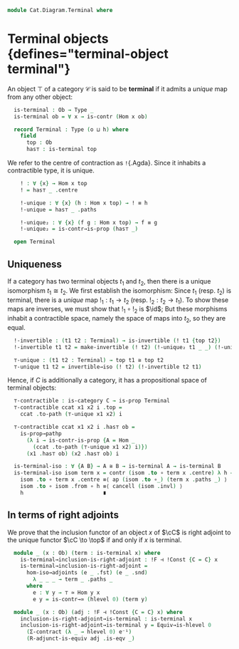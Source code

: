 <!--
```agda
open import Cat.Instances.Shape.Terminal
open import Cat.Functor.Adjoint.Hom
open import Cat.Functor.Adjoint
open import Cat.Prelude

import Cat.Reasoning
```
-->

```agda
module Cat.Diagram.Terminal where
```

<!--
```agda
module _ {o h} (C : Precategory o h) where
  open Cat.Reasoning C
```
-->

# Terminal objects {defines="terminal-object terminal"}

An object $\top$ of a category $\mathcal{C}$ is said to be **terminal**
if it admits a _unique_ map from any other object:

```agda
  is-terminal : Ob → Type _
  is-terminal ob = ∀ x → is-contr (Hom x ob)

  record Terminal : Type (o ⊔ h) where
    field
      top : Ob
      has⊤ : is-terminal top
```

We refer to the centre of contraction as `!`{.Agda}. Since it inhabits a
contractible type, it is unique.

```agda
    ! : ∀ {x} → Hom x top
    ! = has⊤ _ .centre

    !-unique : ∀ {x} (h : Hom x top) → ! ≡ h
    !-unique = has⊤ _ .paths

    !-unique₂ : ∀ {x} (f g : Hom x top) → f ≡ g
    !-unique₂ = is-contr→is-prop (has⊤ _)

  open Terminal
```

## Uniqueness

If a category has two terminal objects $t_1$ and $t_2$, then there is a
unique isomorphism $t_1 \cong t_2$. We first establish the isomorphism:
Since $t_1$ (resp. $t_2$) is terminal, there is a _unique_ map $!_1 : t_1 \to
t_2$ (resp. $!_2 : t_2 \to t_1$). To show these maps are inverses, we
must show that $!_1 \circ !_2$ is $\id$; But these morphisms
inhabit a contractible space, namely the space of maps into $t_2$, so
they are equal.

```agda
  !-invertible : (t1 t2 : Terminal) → is-invertible (! t1 {top t2})
  !-invertible t1 t2 = make-invertible (! t2) (!-unique₂ t1 _ _) (!-unique₂ t2 _ _)

  ⊤-unique : (t1 t2 : Terminal) → top t1 ≅ top t2
  ⊤-unique t1 t2 = invertible→iso (! t2) (!-invertible t2 t1)
```

Hence, if $C$ is additionally a category, it has a propositional space of
terminal objects:

```agda
  ⊤-contractible : is-category C → is-prop Terminal
  ⊤-contractible ccat x1 x2 i .top =
    ccat .to-path (⊤-unique x1 x2) i

  ⊤-contractible ccat x1 x2 i .has⊤ ob =
    is-prop→pathp
      (λ i → is-contr-is-prop {A = Hom _
        (ccat .to-path (⊤-unique x1 x2) i)})
      (x1 .has⊤ ob) (x2 .has⊤ ob) i

  is-terminal-iso : ∀ {A B} → A ≅ B → is-terminal A → is-terminal B
  is-terminal-iso isom term x = contr (isom .to ∘ term x .centre) λ h →
    isom .to ∘ term x .centre ≡⟨ ap (isom .to ∘_) (term x .paths _) ⟩
    isom .to ∘ isom .from ∘ h ≡⟨ cancell (isom .invl) ⟩
    h                         ∎
```

## In terms of right adjoints

We prove that the inclusion functor of an object $x$ of $\cC$ is right adjoint
to the unique functor $\cC \to \top$ if and only if $x$ is terminal.

```agda
  module _ (x : Ob) (term : is-terminal x) where
    is-terminal→inclusion-is-right-adjoint : !F ⊣ !Const {C = C} x
    is-terminal→inclusion-is-right-adjoint =
      hom-iso→adjoints (e _ .fst) (e _ .snd)
        λ _ _ _ → term _ .paths _
      where
        e : ∀ y → ⊤ ≃ Hom y x
        e y = is-contr→≃ (hlevel 0) (term y)

  module _ (x : Ob) (adj : !F ⊣ !Const {C = C} x) where
    inclusion-is-right-adjoint→is-terminal : is-terminal x
    inclusion-is-right-adjoint→is-terminal y = Equiv→is-hlevel 0
      (Σ-contract (λ _ → hlevel 0) e⁻¹)
      (R-adjunct-is-equiv adj .is-eqv _)
```

<!--
```agda
module _ {o h} {C : Precategory o h} where
  open Cat.Reasoning C
  private unquoteDecl eqv = declare-record-iso eqv (quote Terminal)

  instance
    Extensional-Terminal
      : ∀ {ℓr}
      → ⦃ sa : Extensional Ob ℓr ⦄
      → Extensional (Terminal C) ℓr
    Extensional-Terminal ⦃ sa ⦄ =
      embedding→extensional
        (Iso→Embedding eqv ∙emb (fst , Subset-proj-embedding (λ _ → hlevel 1)))
        sa
```
-->
